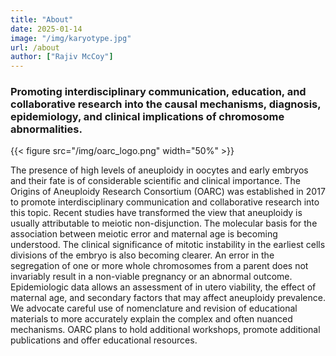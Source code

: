 ```yaml
---
title: "About"
date: 2025-01-14
image: "/img/karyotype.jpg"
url: /about
author: ["Rajiv McCoy"]
---
```


### Promoting interdisciplinary communication, education, and collaborative research into the causal mechanisms, diagnosis, epidemiology, and clinical implications of chromosome abnormalities.

{{< figure src="/img/oarc_logo.png" width="50%" >}}

The presence of high levels of aneuploidy in oocytes and early embryos and their fate is of considerable scientific and clinical importance. The Origins of Aneuploidy Research Consortium (OARC) was established in 2017 to promote interdisciplinary communication and collaborative research into this topic. Recent studies have transformed the view that aneuploidy is usually attributable to meiotic non-disjunction. The molecular basis for the association between meiotic error and maternal age is becoming understood. The clinical significance of mitotic instability in the earliest cells divisions of the embryo is also becoming clearer. An error in the segregation of one or more whole chromosomes from a parent does not invariably result in a non-viable pregnancy or an abnormal outcome. Epidemiologic data allows an assessment of in utero viability, the effect of maternal age, and secondary factors that may affect aneuploidy prevalence. We advocate careful use of nomenclature and revision of educational materials to more accurately explain the complex and often nuanced mechanisms. OARC plans to hold additional workshops, promote additional publications and offer educational resources.